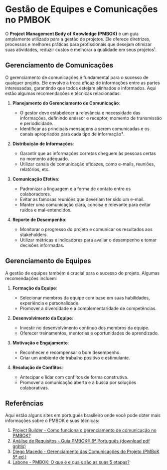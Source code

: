 
# Gestão de Equipes e Comunicações no PMBOK

O **Project Management Body of Knowledge (PMBOK)** é um guia amplamente utilizado para a gestão de projetos. Ele oferece diretrizes, processos e melhores práticas para profissionais que desejam otimizar suas atividades, reduzir custos e melhorar a qualidade em seus projetos¹.

## Gerenciamento de Comunicações
O gerenciamento de comunicações é fundamental para o sucesso de qualquer projeto. Ele envolve a troca eficaz de informações entre as partes interessadas, garantindo que todos estejam alinhados e informados. Aqui estão algumas recomendações e técnicas relacionadas:

1. **Planejamento do Gerenciamento de Comunicação**:
   - O gestor deve estabelecer a relevância e necessidade das informações, definindo emissor e receptor, momento de transmissão e periodicidade.
   - Identificar as principais mensagens a serem comunicadas e os canais apropriados para cada tipo de informação³.

2. **Distribuição de Informações**:
   - Garantir que as informações corretas cheguem às pessoas certas no momento adequado.
   - Utilizar canais de comunicação eficazes, como e-mails, reuniões, relatórios, etc.

3. **Comunicação Efetiva**:
   - Padronizar a linguagem e a forma de contato entre os colaboradores.
   - Evitar as famosas reuniões que deveriam ter sido um e-mail.
   - Manter uma comunicação clara, concisa e relevante para evitar ruídos e mal-entendidos.

4. **Reporte de Desempenho**:
   - Monitorar o progresso do projeto e comunicar os resultados aos stakeholders.
   - Utilizar métricas e indicadores para avaliar o desempenho e tomar decisões informadas.

## Gerenciamento de Equipes
A gestão de equipes também é crucial para o sucesso do projeto. Algumas recomendações incluem:

1. **Formação da Equipe**:
   - Selecionar membros da equipe com base em suas habilidades, experiência e personalidade.
   - Promover a diversidade e a complementaridade de competências.

2. **Desenvolvimento da Equipe**:
   - Investir no desenvolvimento contínuo dos membros da equipe.
   - Oferecer treinamentos, mentorias e oportunidades de aprendizado.

3. **Motivação e Engajamento**:
   - Reconhecer e recompensar o bom desempenho.
   - Criar um ambiente de trabalho positivo e estimulante.

4. **Resolução de Conflitos**:
   - Antecipar e lidar com conflitos de forma construtiva.
   - Promover a comunicação aberta e a busca por soluções colaborativas.

## Referências
Aqui estão alguns sites em português brasileiro onde você pode obter mais informações sobre o PMBOK e suas técnicas:

1. [Project Builder - Como funciona o gerenciamento de comunicação no PMBOK?](https://www.projectbuilder.com.br/blog/como-funciona-o-gerenciamento-de-comunicacao-no-pmbok/)
2. [Análise de Requisitos - Guia PMBOK® 6ª Português (download pdf grátis)](https://analisederequisitos.com.br/guia-pmbok-6-pdf-download/)
3. [Diego Macedo - Gerenciamento das Comunicações do Projeto (PMBoK 5ª ed.)](https://www.diegomacedo.com.br/gerenciamento-das-comunicacoes-do-projeto-pmbok-5a-ed/)
4. [Labone - PMBOK: O que é e quais são as suas 5 etapas?](https://www.laboneconsultoria.com.br/pmbok/)

